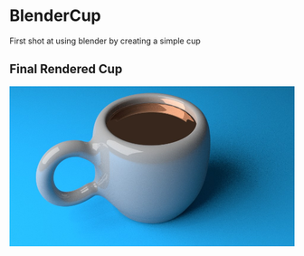 # BlenderCup
First shot at using blender by creating a simple cup

## Final Rendered Cup ##
![Alt text](CupOfTea.jpg?raw=true "Rendered cup of tea")
